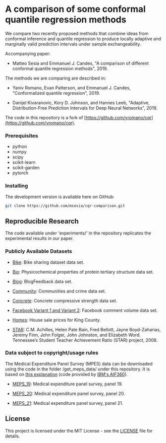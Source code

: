 # A comparison of some conformal quantile regression methods

We compare two recently proposed methods that combine ideas from conformal inference and
quantile regression to produce locally adaptive and marginally valid prediction intervals under
sample exchangeability.

Accompanying paper:

 - Matteo Sesia and Emmanuel J. Candes, "A comparison of different conformal quantile regression methods", 2019.

The methods we are comparing are described in:

 - Yaniv Romano, Evan Patterson, and Emmanuel J. Candes, "Conformalized quantile regression", 2019.
 
 - Danijel Kivaranovic, Kory D. Johnson, and Hannes Leeb, "Adaptive, Distribution-Free Prediction Intervals for Deep Neural Networks", 2019.

The code in this repository is a fork of [https://github.com/yromano/cqr](https://github.com/yromano/cqr).

### Prerequisites

* python
* numpy
* scipy
* scikit-learn
* scikit-garden
* pytorch

### Installing

The development version is available here on GitHub:
```bash
git clone https://github.com/msesia/cqr-comparison.git
```

## Reproducible Research

The code available under 'experiments/' in the repository replicates the experimental results in our paper.

### Publicly Available Datasets

* [Bike](https://archive.ics.uci.edu/ml/datasets/bike+sharing+dataset): Bike sharing dataset data set.

* [Bio](https://archive.ics.uci.edu/ml/datasets/Physicochemical+Properties+of+Protein+Tertiary+Structure): Physicochemical properties of protein tertiary structure data set.

* [Blog](https://archive.ics.uci.edu/ml/datasets/BlogFeedback): BlogFeedback data set.

* [Community](http://archive.ics.uci.edu/ml/datasets/communities+and+crime): Communities and crime data set.

* [Concrete](http://archive.ics.uci.edu/ml/datasets/concrete+compressive+strength): Concrete compressive strength data set.

* [Facebook Variant 1 and Variant 2](https://archive.ics.uci.edu/ml/datasets/Facebook+Comment+Volume+Dataset): Facebook comment volume data set.

* [Homes](https://www.kaggle.com/harlfoxem/housesalesprediction): House sale prices for King County.

* [STAR](https://www.rdocumentation.org/packages/AER/versions/1.2-6/topics/STAR): C.M. Achilles, Helen Pate Bain, Fred Bellott, Jayne Boyd-Zaharias, Jeremy Finn, John Folger, John Johnston, and Elizabeth Word. Tennessee’s Student Teacher Achievement Ratio (STAR) project, 2008.


### Data subject to copyright/usage rules

The Medical Expenditure Panel Survey (MPES) data can be downloaded using the code in the folder /get_meps_data/ under this repository. It is based on [this explanation](https://github.com/yromano/cqr/blob/master/get_meps_data/README.md) (code provided by [IBM's AIF360](https://github.com/IBM/AIF360)).

* [MEPS_19](https://meps.ahrq.gov/mepsweb/data_stats/download_data_files_detail.jsp?cboPufNumber=HC-181): Medical expenditure panel survey,  panel 19.

* [MEPS_20](https://meps.ahrq.gov/mepsweb/data_stats/download_data_files_detail.jsp?cboPufNumber=HC-181): Medical expenditure panel survey,  panel 20.

* [MEPS_21](https://meps.ahrq.gov/mepsweb/data_stats/download_data_files_detail.jsp?cboPufNumber=HC-192): Medical expenditure panel survey,  panel 21.

## License

This project is licensed under the MIT License - see the [LICENSE](LICENSE) file for details.
